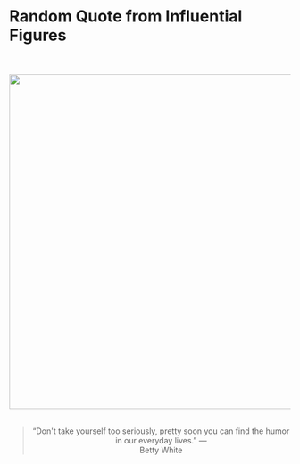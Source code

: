 # Random Quote from Influential Figures

<div align="center">
  <br>
  <br>
  <a href="https://en.wikipedia.org/wiki/Betty_White" title="Betty White - Wikipedia"><img src="https://upload.wikimedia.org/wikipedia/commons/6/6a/Betty_White_1988_Emmy_Awards_%28cropped_2%29.jpg" width="600px"></a>
  <br>
  <br>
  <blockquote>&ldquo;Don't take yourself too seriously, pretty soon you can find the humor in our everyday lives.&rdquo; &mdash; <footer>Betty White</footer></blockquote>
</div>
  